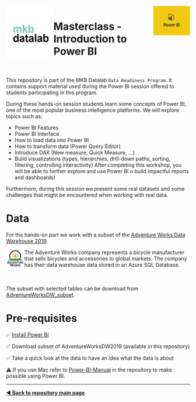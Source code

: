 <img align="left" width="130" height="140" src="https://github.com/MKB-Datalab/masterclass-power-bi-2023/blob/main/Images/SCjRGgjT_400x400.jpg">
<img align="right" width="100" height="80" src="https://github.com/MKB-Datalab/masterclass-power-bi-2023/blob/main/Images/index.jpg">

# Masterclass - Introduction to Power BI

<br/><br/>
This repository is part of the MKB Datalab  `Data Readiness Program`.  It contains support material used during the Power BI session offered to students participating in this program.

During these hands-on session students learn some concepts of Power BI, one of the most popular business intelligence platforms. We will explore topics such as:
* Power BI Features
* Power BI Interface
* How to load data into Power BI
* How to transform data (Power Query Editor)
* Introduce DAX (New measure, Quick Measure, …)
* Build visualizations (types, hierarchies, drill-down paths, sorting, filtering, controlling interactivity)
After completing this workshop, you will be able to further explore and use Power BI o build impactful reports and dashboards!

Furthermore, during this session we present some real datasets and some challenges that might be encountered when working with real data.

# Data

For the hands-on part we work with a subset of the 
[Adventure Works Data Warehouse 2019]( https://github.com/microsoft/sql-server-samples/releases/download/adventureworks/AdventureWorksDW2019.bak).

<img align="left" width="50" height="50" src="https://github.com/MKB-Datalab/masterclass-power-bi-2023/blob/main/Images/adventure-works-logo-150x150.png"> 
The Adventure Works company represents a bicycle manufacturer that sells bicycles and accessories to global markets. The company has their data warehouse data stored in an Azure SQL Database. 

<br/><br/>
The subset with selected tables can be download from [AdventureWorksDW_subset](https://github.com/MKB-Datalab/masterclass-power-bi-2023/tree/main/AdventureWorksDW_subset).


# Pre-requisites

:white_check_mark: [Install Power BI](https://aka.ms/pbidesktopstore)

:white_check_mark: Download subset of AdventureWorksDW2019 (available in this repository)

:white_check_mark: Take a quick look at the data to have an idea what the data is about

:warning: If you use Mac refer to [Power-BI-Manual](https://github.com/MKB-Datalab/masterclass-power-bi-2023/blob/main/Docs/Power-BI-Manual.pdf) in the repository to make possible using Power BI.

-------------------------------------
[:arrow_backward: **Back to repository main page**](https://github.com/MKB-Datalab/mkbdatalab_knowledge_repository_main/tree/master)